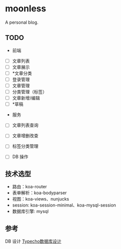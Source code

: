 # moonless
A personal blog.

## TODO
* 前端
- [ ] 文章列表
- [ ] 文章展示
- [ ] *文章分类
- [ ] 登录管理
- [ ] 文章管理
- [ ] 分类管理（标签）
- [ ] 文章新增/编辑
- [ ] *草稿

* 服务
- [ ] 文章列表查询
- [ ] 文章增删改查
- [ ] 标签分类管理
- [ ] DB 操作


## 技术选型

- 路由：koa-router
- 表单解析：koa-bodyparser
- 视图：koa-views、nunjucks
- session: koa-session-minimal、koa-mysql-session
- 数据库引擎: mysql


## 参考
DB 设计 [Typecho数据库设计](http://docs.typecho.org/database)


